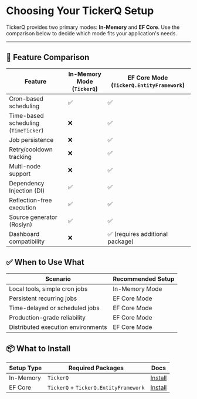 # Choosing Your TickerQ Setup

TickerQ provides two primary modes: **In-Memory** and **EF Core**. Use the comparison below to decide which mode fits your application's needs.

---

## 🧩 Feature Comparison

| Feature                         | In-Memory Mode (`TickerQ`) | EF Core Mode (`TickerQ.EntityFramework`) |
|--------------------------------|-----------------------------|------------------------------------------|
| Cron-based scheduling          | ✅                          | ✅                                       |
| Time-based scheduling (`TimeTicker`) | ❌                     | ✅                                       |
| Job persistence                | ❌                          | ✅                                       |
| Retry/cooldown tracking        | ❌                          | ✅                                       |
| Multi-node support             | ❌                          | ✅                                       |
| Dependency Injection (DI)      | ✅                          | ✅                                       |
| Reflection-free execution      | ✅                          | ✅                                       |
| Source generator (Roslyn)      | ✅                          | ✅                                       |
| Dashboard compatibility        | ❌                          | ✅ (requires additional package)         |


## ✅ When to Use What

| Scenario                          | Recommended Setup     |
|----------------------------------|------------------------|
| Local tools, simple cron jobs     | In-Memory Mode         |
| Persistent recurring jobs         | EF Core Mode           |
| Time-delayed or scheduled jobs    | EF Core Mode           |
| Production-grade reliability      | EF Core Mode           |
| Distributed execution environments| EF Core Mode           |


## 📦 What to Install

| Setup Type       | Required Packages                                                | Docs                                      |
|------------------|------------------------------------------------------------------|-------------------------------------------|
| In-Memory        | `TickerQ`                                                        | [Install](/setup/tickerq-core.html)            |
| EF Core          | `TickerQ` + `TickerQ.EntityFramework`                            | [Install](/setup/tickerq-ef-core)         |

